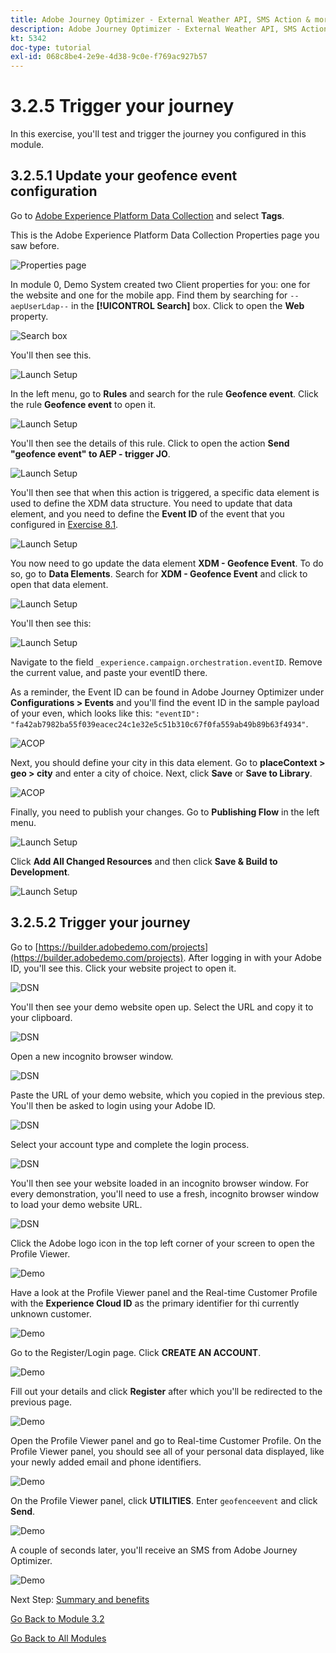 ```yaml
---
title: Adobe Journey Optimizer - External Weather API, SMS Action & more - Trigger your Orchestrated Customer Journey
description: Adobe Journey Optimizer - External Weather API, SMS Action & more - Trigger your Orchestrated Customer Journey
kt: 5342
doc-type: tutorial
exl-id: 068c8be4-2e9e-4d38-9c0e-f769ac927b57
---
```

# 3.2.5 Trigger your journey

In this exercise, you'll test and trigger the journey you configured in this module.

## 3.2.5.1 Update your geofence event configuration

Go to [Adobe Experience Platform Data Collection](https://experience.adobe.com/launch/) and select **Tags**.

This is the Adobe Experience Platform Data Collection Properties page you saw before.

![Properties page](./../../../modules/datacollection/module1.1/images/launch1.png) 

In module 0, Demo System created two Client properties for you: one for the website and one for the mobile app. Find them by searching for `--aepUserLdap--` in the **[!UICONTROL Search]** box. Click to open the **Web** property.

![Search box](./../../../modules/datacollection/module1.1/images/property6.png)

You'll then see this.

![Launch Setup](./images/rule1.png)

In the left menu, go to **Rules** and search for the rule **Geofence event**. Click the rule **Geofence event** to open it.

![Launch Setup](./images/rule2.png)

You'll then see the details of this rule. Click to open the action **Send "geofence event" to AEP - trigger JO**.

![Launch Setup](./images/rule3.png)

You'll then see that when this action is triggered, a specific data element is used to define the XDM data structure. You need to update that data element, and you need to define the **Event ID** of the event that you configured in [Exercise 8.1](./ex1.md).

![Launch Setup](./images/rule4.png)

You now need to go update the data element **XDM - Geofence Event**. To do so, go to **Data Elements**. Search for **XDM - Geofence Event** and click to open that data element.

![Launch Setup](./images/rule5.png)

You'll then see this:

![Launch Setup](./images/rule6.png)

Navigate to the field `_experience.campaign.orchestration.eventID`. Remove the current value, and paste your eventID there.

As a reminder, the Event ID can be found in Adobe Journey Optimizer under **Configurations > Events** and you'll find the event ID in the sample payload of your even, which looks like this: `"eventID": "fa42ab7982ba55f039eacec24c1e32e5c51b310c67f0fa559ab49b89b63f4934"`. 

![ACOP](./images/payloadeventID.png)

Next, you should define your city in this data element. Go to **placeContext > geo > city** and enter a city of choice. Next, click **Save** or **Save to Library**.

![ACOP](./images/payloadeventIDgeo.png)

Finally, you need to publish your changes. Go to **Publishing Flow** in the left menu.

![Launch Setup](./images/rule8.png)

Click **Add All Changed Resources** and then click **Save & Build to Development**.

![Launch Setup](./images/rule9.png)

## 3.2.5.2 Trigger your journey

Go to [https://builder.adobedemo.com/projects](https://builder.adobedemo.com/projects). After logging in with your Adobe ID, you'll see this. Click your website project to open it.

![DSN](./../../../modules/gettingstarted/gettingstarted/images/web8.png)

You'll then see your demo website open up. Select the URL and copy it to your clipboard.

![DSN](./../../../modules/gettingstarted/gettingstarted/images/web3.png)

Open a new incognito browser window.

![DSN](./../../../modules/gettingstarted/gettingstarted/images/web4.png)

Paste the URL of your demo website, which you copied in the previous step. You'll then be asked to login using your Adobe ID.

![DSN](./../../../modules/gettingstarted/gettingstarted/images/web5.png)

Select your account type and complete the login process.

![DSN](./../../../modules/gettingstarted/gettingstarted/images/web6.png)

You'll then see your website loaded in an incognito browser window. For every demonstration, you'll need to use a fresh, incognito browser window to load your demo website URL.

![DSN](./../../../modules/gettingstarted/gettingstarted/images/web7.png)

Click the Adobe logo icon in the top left corner of your screen to open the Profile Viewer.
  
![Demo](./../../../modules/datacollection/module1.2/images/pv1.png)

Have a look at the Profile Viewer panel and the Real-time Customer Profile with the **Experience Cloud ID** as the primary identifier for thi currently unknown customer.
      
![Demo](./../../../modules/datacollection/module1.2/images/pv2.png)

Go to the Register/Login page. Click **CREATE AN ACCOUNT**.
  
![Demo](./../../../modules/datacollection/module1.2/images/pv9.png)
  
Fill out your details and click **Register** after which you'll be redirected to the previous page. 

![Demo](./../../../modules/datacollection/module1.2/images/pv10.png)

Open the Profile Viewer panel and go to Real-time Customer Profile. On the Profile Viewer panel, you should see all of your personal data displayed, like your newly added email and phone identifiers.
  
![Demo](./../../../modules/datacollection/module1.2/images/pv11.png)

On the Profile Viewer panel, click **UTILITIES**. Enter `geofenceevent` and click **Send**.

![Demo](./images/smsdemo1.png)

A couple of seconds later, you'll receive an SMS from Adobe Journey Optimizer.

![Demo](./images/smsdemo4.png)

Next Step: [Summary and benefits](./summary.md)

[Go Back to Module 3.2](journey-orchestration-external-weather-api-sms.md)

[Go Back to All Modules](../../../overview.md)
